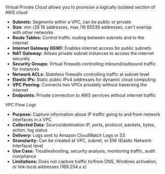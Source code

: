 Virtual Private Cloud allows you to provision a logically isolated section of AWS cloud
- **Subnets:** Segments within a VPC, can be public or private
- **Size**: min /28 16 addresses, max /16 65536 addresses, can't overlap with other networks
- **Route Tables:** Control traffic routing between subnets and to the internet
- **Internet Gateway (IGW):** Enables internet access for public subnets
- **NAT Gateway:** Allows private subnet instances to access the internet securely
- **Security Groups:** Virtual firewalls controlling inbound/outbound traffic for instances
- **Network ACLs:** Stateless firewalls controlling traffic at subnet level
- **Elastic IPs:** Static public IPv4 addresses for dynamic cloud computing
- **VPC Peering:** Connects two VPCs privately without traversing the internet
- **Endpoints:** Private connection to AWS services without internet traffic

VPC Flow Logs

- **Purpose:** Capture information about IP traffic going to and from network interfaces in a VPC  
- **Collected Data:** Source/destination IP, ports, protocol, packets, bytes, action, log status  
- **Delivery:** Logs sent to Amazon CloudWatch Logs or S3  
- **Granularity:** Can be created at VPC, subnet, or ENI (Elastic Network Interface) level  
- **Use Case:** Troubleshooting, security analysis, monitoring traffic, audit compliance  
- **Limitations:** Does not capture traffic to/from DNS, Windows activation, or link-local addresses (169.254.x.x)

